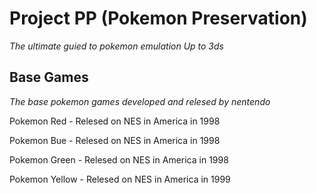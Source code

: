 # Project PP (Pokemon Preservation) 
*The ultimate guied to pokemon emulation Up to 3ds*


## Base Games
*The base pokemon games developed and relesed by nentendo* 

Pokemon Red - Relesed on NES in America in 1998

Pokemon Bue - Relesed on NES in America in 1998

Pokemon Green - Relesed on NES in America in 1998

Pokemon Yellow - Relesed on NES in America in 1999 






